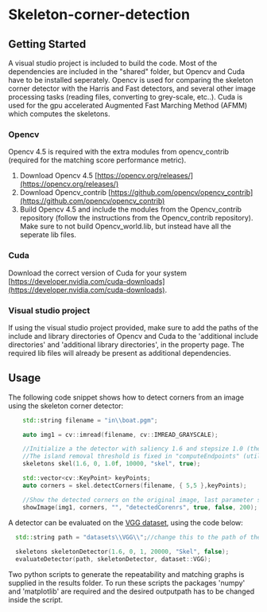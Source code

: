 # Skeleton-corner-detection

<!-- GETTING STARTED -->
## Getting Started

A visual studio project is included to build the code. Most of the dependencies are included in the "shared" folder, but Opencv and Cuda have to be installed seperately. Opencv is used 
for comparing the skeleton corner detector with the Harris and Fast detectors, and several other image processing tasks (reading files, converting to grey-scale, etc..). Cuda is used
for the gpu accelerated Augmented Fast Marching Method (AFMM) which computes the skeletons.

### Opencv
Opencv 4.5 is required with the extra modules from opencv_contrib (required for the matching score performance metric). 
1. Download Opencv 4.5 [https://opencv.org/releases/](https://opencv.org/releases/)
2. Download Opencv_contrib [https://github.com/opencv/opencv_contrib](https://github.com/opencv/opencv_contrib)
3. Build Opencv 4.5 and include the modules from the Opencv_contrib repository (follow the instructions from the Opencv_contrib repository). Make sure to not build Opencv_world.lib,
but instead have all the seperate lib files.

### Cuda
Download the correct version of Cuda for your system [https://developer.nvidia.com/cuda-downloads](https://developer.nvidia.com/cuda-downloads).

### Visual studio project
If using the visual studio project provided, make sure to add the paths of the include and library directories of Opencv and Cuda to the 'additional include directories' and 'additional library directories', 
in the property page. The required lib files will already be present as additional dependencies.

<!-- USAGE EXAMPLES -->
## Usage

The following code snippet shows how to detect corners from an image using the skeleton corner detector:

```Cpp
    std::string filename = "in\\boat.pgm";

    auto img1 = cv::imread(filename, cv::IMREAD_GRAYSCALE);

    //Initialize a the detector with saliency 1.6 and stepsize 1.0 (the second parameter does not do anything)
    //The island removal threshold is fixed in "computeEndpoints" (utility.cpp)
    skeletons skel(1.6, 0, 1.0f, 10000, "skel", true);

    std::vector<cv::KeyPoint> keyPoints;
    auto corners = skel.detectCorners(filename, { 5,5 },keyPoints);

    //Show the detected corners on the original image, last parameter sets the number of corners to display
    showImage(img1, corners, "", "detectedCorenrs", true, false, 200);
   ```
   
A detector can be evaluated on the [VGG dataset](https://www.robots.ox.ac.uk/~vgg/research/affine/), using the code below:
```Cpp
  std::string path = "datasets\\VGG\\";//change this to the path of the VGG dataset
  
  skeletons skeletonDetector(1.6, 0, 1, 20000, "Skel", false);
  evaluateDetector(path, skeletonDetector, dataset::VGG);
 ```
Two python scripts to generate the repeatability and matching graphs is supplied in the results folder. To run these scripts the packages 'numpy' and 'matplotlib' are required and the desired outputpath has to be changed inside the script.
